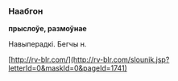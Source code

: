### Наабгон
**прыслоўе, размоўнае**

Навыперадкі. Бегчы н.

<a rel="author">[http://rv-blr.com/](http://rv-blr.com/slounik.jsp?letterId=0&maskId=0&pageId=1741)</a>
